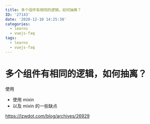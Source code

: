 ```yaml
---
title: 多个组件有相同的逻辑，如何抽离？
ID: '27143'
date: '2020-12-10 14:25:38'
categories:
  - learns
  - vuejs-faq
tags:
  - learns
  - vuejs-faq
---
```


# 多个组件有相同的逻辑，如何抽离？

使用

- 使用 mixin
- 以及 mixin 的一些缺点

https://lzwdot.com/blog/archives/26929

